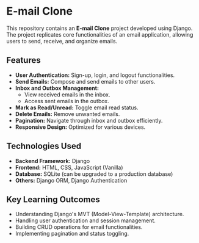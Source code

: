# E-mail Clone

This repository contains an **E-mail Clone** project developed using Django. The project replicates core functionalities of an email application, allowing users to send, receive, and organize emails.

## Features

- **User Authentication:** Sign-up, login, and logout functionalities.
- **Send Emails:** Compose and send emails to other users.
- **Inbox and Outbox Management:**
  - View received emails in the inbox.
  - Access sent emails in the outbox.
- **Mark as Read/Unread:** Toggle email read status.
- **Delete Emails:** Remove unwanted emails.
- **Pagination:** Navigate through inbox and outbox efficiently.
- **Responsive Design:** Optimized for various devices.

## Technologies Used

- **Backend Framework:** Django
- **Frontend:** HTML, CSS, JavaScript (Vanilla)
- **Database:** SQLite (can be upgraded to a production database)
- **Others:** Django ORM, Django Authentication

## Key Learning Outcomes

- Understanding Django's MVT (Model-View-Template) architecture.
- Handling user authentication and session management.
- Building CRUD operations for email functionalities.
- Implementing pagination and status toggling.
